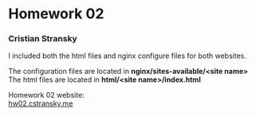 # Homework 02
### Cristian Stransky  
  
I included both the html files and nginx configure files for both websites.   
  
The configuration files are located in 
**nginx/sites-available/\<site name\>**  
The html files are located in **html/\<site name\>/index.html**  
  
Homework 02 website:  
[hw02.cstransky.me](http://hw02.cstransky.me)
